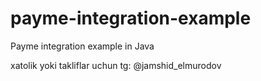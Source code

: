 # payme-integration-example
Payme integration example in Java

xatolik yoki takliflar uchun tg: @jamshid_elmurodov
